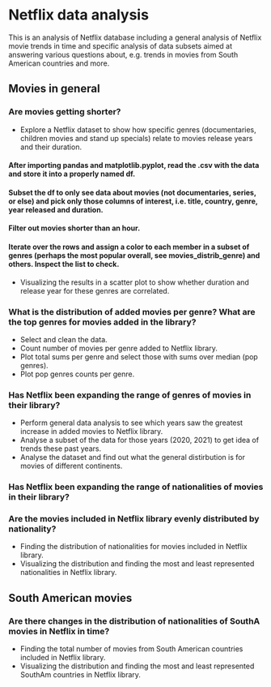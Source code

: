 # Netflix data analysis
This is an analysis of Netflix database including a general analysis of Netflix movie trends in time and specific analysis of data subsets aimed at answering various questions about, e.g. trends in movies from South American countries and more.

## Movies in general

### Are movies getting shorter? 
- Explore a Netflix dataset to show how specific genres (documentaries, children movies and stand up specials) relate to movies release years and their duration. 
#### After importing pandas and matplotlib.pyplot, read the .csv with the data and store it into a properly named df.
#### Subset the df to only see data about movies (not documentaries, series, or else) and pick only those columns of interest, i.e. title, country, genre, year released and duration.
#### Filter out movies shorter than an hour.
#### Iterate over the rows and assign a color to each member in a subset of genres (perhaps the most popular overall, see movies_distrib_genre) and others. Inspect the list to check.
- Visualizing the results in a scatter plot to show whether duration and release year for these genres are correlated.


  
### What is the distribution of added movies per genre? What are the top genres for movies added in the library?
- Select and clean the data.
- Count number of movies per genre added to Netflix library.
- Plot total sums per genre and select those with sums over median (pop genres).
- Plot pop genres counts per genre.

### Has Netflix been expanding the range of genres of movies in their library?

- Perform general data analysis to see which years saw the greatest increase in added movies to Netflix library.
- Analyse a subset of the data for those years (2020, 2021) to get idea of trends these past years.
- Analyse the dataset and find out what the general distirbution is for movies of different continents.

### Has Netflix been expanding the range of nationalities of movies in their library?

### Are the movies included in Netflix library evenly distributed by nationality?
- Finding the distribution of nationalities for movies included in Netflix library.
- Visualizing the distribution and finding the most and least represented nationalities in Netflix library.

## South American movies
### Are there changes in the distribution of nationalities of SouthA movies in Netflix in time?
- Finding the total number of movies from South American countries included in Netflix library.
- Visualizing the distribution and finding the most and least represented SouthAm countries in Netflix library.


